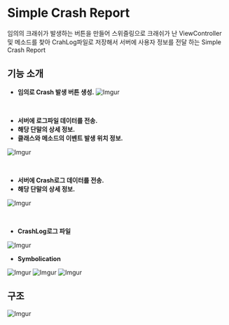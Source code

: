 # Simple Crash Report

임의의 크래쉬가 발생하는 버튼을 만들어 
스위즐링으로 크래쉬가 난 ViewController 및 메소드를 찾아 CrahLog파일로 저장해서 서버에 사용자 정보를 전달 하는 Simple Crash Report

## 기능 소개

* **임의로 Crash 발생 버튼 생성.**
![Imgur](https://i.imgur.com/KsYV9Wm.png)

<br>

* **서버에 로그파일 데이터를 전송.**
* **해당 단말의 상세 정보.**
* **클래스와 메소드의 이벤트 발생 위치 정보.**

![Imgur](https://i.imgur.com/1mPpWoj.png)

<br>

* **서버에 Crash로그 데이터를 전송.**
* **해당 단말의 상세 정보.**

![Imgur](https://i.imgur.com/fnsTFsi.png)

<br>

* **CrashLog로그 파일**

![Imgur](https://i.imgur.com/IDkXztU.png)


* **Symbolication**

![Imgur](https://i.imgur.com/3eXMQ2e.png)
![Imgur](https://i.imgur.com/BGt2IE8.png)
![Imgur](https://i.imgur.com/vGieOyY.png)

## 구조

![Imgur](https://i.imgur.com/wIpWRYx.png)
